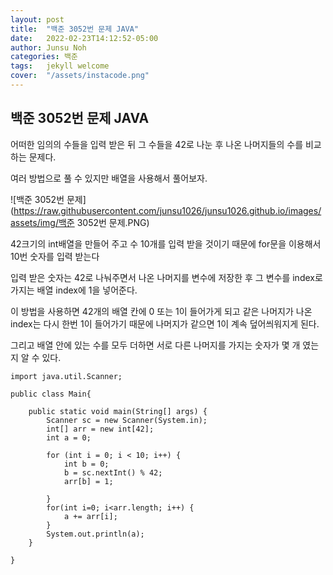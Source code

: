 ```yaml
---
layout: post
title:  "백준 3052번 문제 JAVA"
date:   2022-02-23T14:12:52-05:00
author: Junsu Noh
categories: 백준
tags:	jekyll welcome
cover:  "/assets/instacode.png" 
---
```


## 백준 3052번 문제 JAVA



어떠한 임의의 수들을 입력 받은 뒤 그 수들을 42로 나눈 후 나온 나머지들의 수를 비교하는 문제다.

여러 방법으로 풀 수 있지만 배열을 사용해서 풀어보자.



![백준 3052번 문제](https://raw.githubusercontent.com/junsu1026/junsu1026.github.io/images/assets/img/백준 3052번 문제.PNG)



42크기의 int배열을 만들어 주고 수 10개를 입력 받을 것이기 때문에 for문을 이용해서 10번 숫자를 입력 받는다 

입력 받은 숫자는 42로 나눠주면서 나온 나머지를 변수에 저장한 후 그 변수를 index로 가지는 배열 index에 1을 넣어준다.



이 방법을 사용하면 42개의 배열 칸에 0 또는 1이 들어가게 되고 같은 나머지가 나온 index는 다시 한번 1이 들어가기 때문에 나머지가 같으면 1이 계속 덮어씌워지게 된다.



그리고 배열 안에 있는 수를 모두 더하면 서로 다른 나머지를 가지는 숫자가 몇 개 였는지 알 수 있다.



```
import java.util.Scanner;

public class Main{

	public static void main(String[] args) {
		Scanner sc = new Scanner(System.in);
		int[] arr = new int[42];
		int a = 0;

		for (int i = 0; i < 10; i++) {
			int b = 0;
			b = sc.nextInt() % 42;
			arr[b] = 1;
			
		}
		for(int i=0; i<arr.length; i++) {
			a += arr[i];
		}
		System.out.println(a);
	}

}
```

